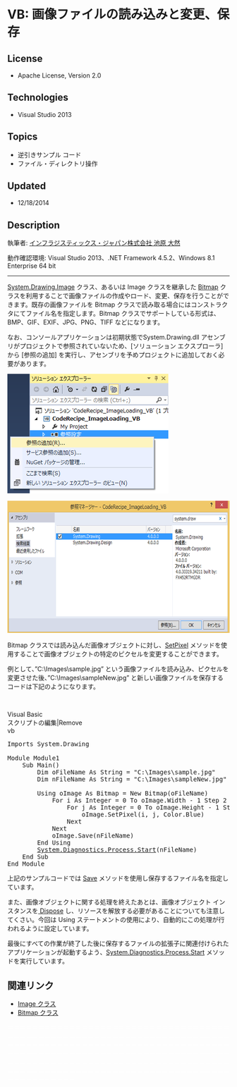 # VB: 画像ファイルの読み込みと変更、保存
## License
- Apache License, Version 2.0
## Technologies
- Visual Studio 2013
## Topics
- 逆引きサンプル コード
- ファイル・ディレクトリ操作
## Updated
- 12/18/2014
## Description

<p>執筆者: <a href="http://msdn.microsoft.com/ja-jp/gg585574#ikehara" target="_blank">
インフラジスティックス・ジャパン株式会社 池原 大然</a></p>
<p>動作確認環境: Visual Studio 2013、.NET Framework 4.5.2、Windows 8.1 Enterprise 64 bit</p>
<hr>
<p><a href="http://msdn.microsoft.com/ja-jp/library/system.drawing.image.aspx" target="_blank">System.Drawing.Image</a> クラス、あるいは Image クラスを継承した
<a href="http://msdn.microsoft.com/ja-jp/library/system.drawing.bitmap.aspx" target="_blank">
Bitmap</a> クラスを利用することで画像ファイルの作成やロード、変更、保存を行うことができます。既存の画像ファイルを Bitmap クラスで読み取る場合にはコンストラクタにてファイル名を指定します。Bitmap クラスでサポートしている形式は、BMP、GIF、EXIF、JPG、PNG、TIFF などになります。</p>
<p>なお、コンソールアプリケーションは初期状態でSystem.Drawing.dll アセンブリがプロジェクトで参照されていないため、[ソリューション エクスプローラ] から [参照の追加] を実行し、アセンブリを予めプロジェクトに追加しておく必要があります。</p>
<p><img id="131380" src="131380-51_vb_01.png" alt="" width="365" height="271"></p>
<p><img id="131385" src="131385-51_vb_02.png" alt="" width="693" height="300"></p>
<p>Bitmap クラスでは読み込んだ画像オブジェクトに対し、<a href="http://msdn.microsoft.com/ja-jp/library/system.drawing.bitmap.setpixel.aspx" target="_blank">SetPixel</a> メソッドを使用することで画像オブジェクトの特定のピクセルを変更することができます。</p>
<p>例として、&rdquo;C:\Images\sample.jpg&rdquo; という画像ファイルを読み込み、ピクセルを変更させた後、&rdquo;C:\Images\sampleNew.jpg&rdquo; と新しい画像ファイルを保存するコードは下記のようになります。</p>
<p>&nbsp;</p>
<div class="scriptcode">
<div class="pluginEditHolder" pluginCommand="mceScriptCode">
<div class="title"><span>Visual Basic</span></div>
<div class="pluginLinkHolder"><span class="pluginEditHolderLink">スクリプトの編集</span>|<span class="pluginRemoveHolderLink">Remove</span></div>
<span class="hidden">vb</span>

<div class="preview">
<pre class="js">Imports&nbsp;System.Drawing&nbsp;
&nbsp;
Module&nbsp;Module1&nbsp;
&nbsp;&nbsp;&nbsp;&nbsp;Sub&nbsp;Main()&nbsp;
&nbsp;&nbsp;&nbsp;&nbsp;&nbsp;&nbsp;&nbsp;&nbsp;Dim&nbsp;oFileName&nbsp;As&nbsp;<span class="js__object">String</span>&nbsp;=&nbsp;<span class="js__string">&quot;C:\Images\sample.jpg&quot;</span>&nbsp;
&nbsp;&nbsp;&nbsp;&nbsp;&nbsp;&nbsp;&nbsp;&nbsp;Dim&nbsp;nFileName&nbsp;As&nbsp;<span class="js__object">String</span>&nbsp;=&nbsp;<span class="js__string">&quot;C:\Images\sampleNew.jpg&quot;</span>&nbsp;
&nbsp;
&nbsp;&nbsp;&nbsp;&nbsp;&nbsp;&nbsp;&nbsp;&nbsp;Using&nbsp;oImage&nbsp;As&nbsp;Bitmap&nbsp;=&nbsp;New&nbsp;Bitmap(oFileName)&nbsp;
&nbsp;&nbsp;&nbsp;&nbsp;&nbsp;&nbsp;&nbsp;&nbsp;&nbsp;&nbsp;&nbsp;&nbsp;For&nbsp;i&nbsp;As&nbsp;Integer&nbsp;=&nbsp;<span class="js__num">0</span>&nbsp;To&nbsp;oImage.Width&nbsp;-&nbsp;<span class="js__num">1</span>&nbsp;Step&nbsp;<span class="js__num">2</span>&nbsp;
&nbsp;&nbsp;&nbsp;&nbsp;&nbsp;&nbsp;&nbsp;&nbsp;&nbsp;&nbsp;&nbsp;&nbsp;&nbsp;&nbsp;&nbsp;&nbsp;For&nbsp;j&nbsp;As&nbsp;Integer&nbsp;=&nbsp;<span class="js__num">0</span>&nbsp;To&nbsp;oImage.Height&nbsp;-&nbsp;<span class="js__num">1</span>&nbsp;Step&nbsp;<span class="js__num">2</span>&nbsp;
&nbsp;&nbsp;&nbsp;&nbsp;&nbsp;&nbsp;&nbsp;&nbsp;&nbsp;&nbsp;&nbsp;&nbsp;&nbsp;&nbsp;&nbsp;&nbsp;&nbsp;&nbsp;&nbsp;&nbsp;oImage.SetPixel(i,&nbsp;j,&nbsp;Color.Blue)&nbsp;
&nbsp;&nbsp;&nbsp;&nbsp;&nbsp;&nbsp;&nbsp;&nbsp;&nbsp;&nbsp;&nbsp;&nbsp;&nbsp;&nbsp;&nbsp;&nbsp;Next&nbsp;
&nbsp;&nbsp;&nbsp;&nbsp;&nbsp;&nbsp;&nbsp;&nbsp;&nbsp;&nbsp;&nbsp;&nbsp;Next&nbsp;
&nbsp;&nbsp;&nbsp;&nbsp;&nbsp;&nbsp;&nbsp;&nbsp;&nbsp;&nbsp;&nbsp;&nbsp;oImage.Save(nFileName)&nbsp;
&nbsp;&nbsp;&nbsp;&nbsp;&nbsp;&nbsp;&nbsp;&nbsp;End&nbsp;Using&nbsp;
&nbsp;&nbsp;&nbsp;&nbsp;&nbsp;&nbsp;&nbsp;&nbsp;<a class="libraryLink" href="https://msdn.microsoft.com/ja-JP/library/System.Diagnostics.Process.Start.aspx" target="_blank" title="Auto generated link to System.Diagnostics.Process.Start">System.Diagnostics.Process.Start</a>(nFileName)&nbsp;
&nbsp;&nbsp;&nbsp;&nbsp;End&nbsp;Sub&nbsp;
End&nbsp;Module&nbsp;
</pre>
</div>
</div>
</div>
<div class="endscriptcode">上記のサンプルコードでは <a href="http://msdn.microsoft.com/ja-jp/library/system.drawing.bitmap.save.aspx" target="_blank">
Save</a> メソッドを使用し保存するファイル名を指定しています。</div>
<p>また、画像オブジェクトに関する処理を終えたあとは、画像オブジェクト インスタンスを<a href="http://msdn.microsoft.com/ja-jp/library/8th8381z.aspx" target="_blank"> Dispose</a> し、リソースを解放する必要があることについても注意してくさい。今回は Using ステートメントの使用により、自動的にこの処理が行われるように設定しています。</p>
<p>最後にすべての作業が終了した後に保存するファイルの拡張子に関連付けられたアプリケーションが起動するよう、<a class="libraryLink" href="https://msdn.microsoft.com/ja-JP/library/System.Diagnostics.Process.Start.aspx" target="_blank" title="Auto generated link to System.Diagnostics.Process.Start">System.Diagnostics.Process.Start</a> メソッドを実行しています。</p>
<h2>関連リンク</h2>
<ul>
<li><a href="http://msdn.microsoft.com/ja-jp/library/k7e7b2kd.aspx" target="_blank">Image クラス</a>
</li><li><a href="http://msdn.microsoft.com/ja-jp/library/4e7y164x.aspx" target="_blank">Bitmap クラス</a>
</li></ul>
<p><span style="color:#ffffff">＝＝＝＝＝＝＝＝＝＝＝＝＝＝＝＝＝＝＝＝＝＝＝＝＝＝＝＝＝＝＝＝＝＝＝＝＝＝＝＝＝＝＝＝＝＝＝＝＝＝＝＝＝＝＝＝＝＝＝＝＝＝＝＝＝＝＝＝＝＝＝＝＝＝＝＝＝＝＝＝＝＝＝＝＝＝＝＝＝＝＝＝＝＝＝＝＝＝＝＝＝＝＝＝＝＝＝＝＝＝＝＝＝＝＝＝＝＝＝＝＝＝＝＝＝＝＝＝＝＝＝＝＝＝＝＝＝＝＝＝＝＝＝＝＝＝＝＝＝＝＝＝＝＝＝＝＝＝＝＝＝＝＝＝＝＝＝＝＝＝＝＝＝＝＝＝＝＝＝＝＝＝＝＝＝＝＝＝＝＝＝＝＝＝＝＝＝＝＝＝＝＝＝＝＝＝＝＝＝＝＝＝＝＝＝＝＝＝＝＝＝＝＝＝＝＝＝</span></p>
